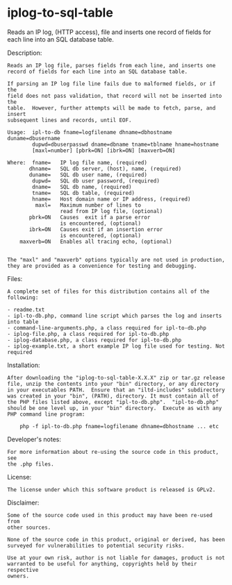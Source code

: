 iplog-to-sql-table
==================

Reads an IP log, (HTTP access), file and inserts one record of fields for each line into an SQL database table.

Description:

    Reads an IP log file, parses fields from each line, and inserts one
    record of fields for each line into an SQL database table.

    If parsing an IP log file line fails due to malformed fields, or if the 
    field does not pass validation, that record will not be inserted into the
    table.  However, further attempts will be made to fetch, parse, and insert
    subsequent lines and records, until EOF.

    Usage:  ipl-to-db fname=logfilename dhname=dbhostname duname=dbusername
            dupwd=dbuserpasswd dname=dbname tname=tblname hname=hostname
            [maxl=number] [pbrk=ON] [ibrk=ON] [maxverb=ON]
            
    Where:  fname=   IP log file name, (required)
           dhname=   SQL db server, (host), name, (required)
           duname=   SQL db user name, (required)
            dupwd=   SQL db user password, (required)
            dname=   SQL db name, (required)
            tname=   SQL db table, (required)
            hname=   Host domain name or IP address, (required)
             maxl=   Maximum number of lines to
                     read from IP log file, (optional)
           pbrk=ON   Causes  exit if a parse error
                     is encountered, (optional)
           ibrk=ON   Causes exit if an insertion error
                     is encountered, (optional)
        maxverb=ON   Enables all tracing echo, (optional)


    The "maxl" and "maxverb" options typically are not used in production,
    they are provided as a convenience for testing and debugging.

Files:

    A complete set of files for this distribution contains all of the following:
    
    - readme.txt
    - ipl-to-db.php, command line script which parses the log and inserts into table
    - command-line-arguments.php, a class required for ipl-to-db.php
    - iplog-file.php, a class required for ipl-to-db.php
    - iplog-database.php, a class required for ipl-to-db.php
    - iplog-example.txt, a short example IP log file used for testing. Not required

Installation:

    After downloading the "iplog-to-sql-table-X.X.X" zip or tar.gz release
    file, unzip the contents into your "bin" directory, or any directory
    in your executables PATH.  Ensure that an "iltd-includes" subdirectory
    was created in your "bin", (PATH), directory. It must contain all of
    the PHP files listed above, except "ipl-to-db.php".  "ipl-to-db.php"
    should be one level up, in your "bin" directory.  Execute as with any
    PHP command line program:
    
        php -f ipl-to-db.php fname=logfilename dhname=dbhostname ... etc
        
Developer's notes:

    For more information about re-using the source code in this product, see
    the .php files.

License:

    The license under which this software product is released is GPLv2.  

Disclaimer:

    Some of the source code used in this product may have been re-used from
    other sources.
    
    None of the source code in this product, original or derived, has been
    surveyed for vulnerabilities to potential security risks.
    
    Use at your own risk, author is not liable for damages, product is not
    warranted to be useful for anything, copyrights held by their respective
    owners.

